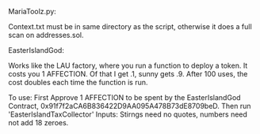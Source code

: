 MariaToolz.py: 

Context.txt must be in same directory as the script, otherwise it does a full scan on addresses.sol.



EasterIslandGod:  

Works like the LAU factory, where you run a function to deploy a token. It costs you 1 AFFECTION. Of that I get .1, sunny gets .9. After 100 uses, the cost doubles each time the function is run.

To use: First Approve 1 AFFECTION to be spent by the EasterIslandGod Contract, 0x91f7f2aCA6B836422D9AA095A478B73dE8709beD.
        Then run 'EasterIslandTaxCollector'
        Inputs: Stirngs need no quotes, numbers need not add 18 zeroes.
